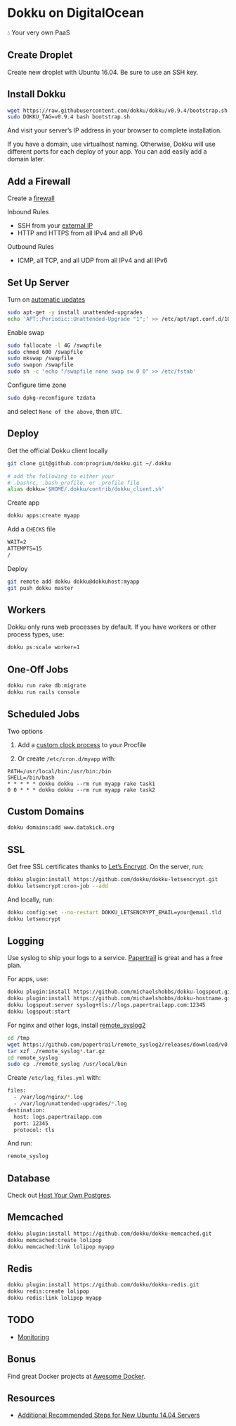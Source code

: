 # Dokku on DigitalOcean

:droplet: Your very own PaaS

## Create Droplet

Create new droplet with Ubuntu 16.04. Be sure to use an SSH key.

## Install Dokku

```sh
wget https://raw.githubusercontent.com/dokku/dokku/v0.9.4/bootstrap.sh
sudo DOKKU_TAG=v0.9.4 bash bootstrap.sh
```

And visit your server’s IP address in your browser to complete installation.

If you have a domain, use virtualhost naming. Otherwise, Dokku will use different ports for each deploy of your app. You can add easily add a domain later.

## Add a Firewall

Create a [firewall](https://cloud.digitalocean.com/networking/firewalls)

Inbound Rules

- SSH from your [external IP](https://www.google.com/search?q=external+ip)
- HTTP and HTTPS from all IPv4 and all IPv6

Outbound Rules

- ICMP, all TCP, and all UDP from all IPv4 and all IPv6

## Set Up Server

Turn on [automatic updates](https://help.ubuntu.com/16.04/serverguide/automatic-updates.html)

```sh
sudo apt-get -y install unattended-upgrades
echo 'APT::Periodic::Unattended-Upgrade "1";' >> /etc/apt/apt.conf.d/10periodic
```

Enable swap

```sh
sudo fallocate -l 4G /swapfile
sudo chmod 600 /swapfile
sudo mkswap /swapfile
sudo swapon /swapfile
sudo sh -c 'echo "/swapfile none swap sw 0 0" >> /etc/fstab'
```

Configure time zone

```sh
sudo dpkg-reconfigure tzdata
```

and select `None of the above`, then `UTC`.

## Deploy

Get the official Dokku client locally

```sh
git clone git@github.com:progrium/dokku.git ~/.dokku

# add the following to either your
# .bashrc, .bash_profile, or .profile file
alias dokku='$HOME/.dokku/contrib/dokku_client.sh'
```

Create app

```sh
dokku apps:create myapp
```

Add a `CHECKS` file

```txt
WAIT=2
ATTEMPTS=15
/
```

Deploy

```sh
git remote add dokku dokku@dokkuhost:myapp
git push dokku master
```

## Workers

Dokku only runs web processes by default. If you have workers or other process types, use:

```sh
dokku ps:scale worker=1
```

## One-Off Jobs

```sh
dokku run rake db:migrate
dokku run rails console
```

## Scheduled Jobs

Two options

1. Add a [custom clock process](https://devcenter.heroku.com/articles/scheduled-jobs-custom-clock-processes) to your Procfile

2. Or create `/etc/cron.d/myapp` with:

  ```
  PATH=/usr/local/bin:/usr/bin:/bin
  SHELL=/bin/bash
  * * * * * dokku dokku --rm run myapp rake task1
  0 0 * * * dokku dokku --rm run myapp rake task2
  ```

## Custom Domains

```sh
dokku domains:add www.datakick.org
```

## SSL

Get free SSL certificates thanks to [Let’s Encrypt](https://letsencrypt.org/). On the server, run:

```sh
dokku plugin:install https://github.com/dokku/dokku-letsencrypt.git
dokku letsencrypt:cron-job --add
```

And locally, run:

```sh
dokku config:set --no-restart DOKKU_LETSENCRYPT_EMAIL=your@email.tld
dokku letsencrypt
```

## Logging

Use syslog to ship your logs to a service. [Papertrail](https://papertrailapp.com) is great and has a free plan.

For apps, use:

```sh
dokku plugin:install https://github.com/michaelshobbs/dokku-logspout.git
dokku plugin:install https://github.com/michaelshobbs/dokku-hostname.git
dokku logspout:server syslog+tls://logs.papertrailapp.com:12345
dokku logspout:start
```

For nginx and other logs, install [remote_syslog2](https://github.com/papertrail/remote_syslog2)

```sh
cd /tmp
wget https://github.com/papertrail/remote_syslog2/releases/download/v0.18/remote_syslog_linux_amd64.tar.gz
tar xzf ./remote_syslog*.tar.gz
cd remote_syslog
sudo cp ./remote_syslog /usr/local/bin
```

Create `/etc/log_files.yml` with:

```sh
files:
  - /var/log/nginx/*.log
  - /var/log/unattended-upgrades/*.log
destination:
  host: logs.papertrailapp.com
  port: 12345
  protocol: tls
```

And run:

```sh
remote_syslog
```

## Database

Check out [Host Your Own Postgres](Host-Your-Own-Postgres.md).

## Memcached

```sh
dokku plugin:install https://github.com/dokku/dokku-memcached.git
dokku memcached:create lolipop
dokku memcached:link lolipop myapp
```

## Redis

```sh
dokku plugin:install https://github.com/dokku/dokku-redis.git
dokku redis:create lolipop
dokku redis:link lolipop myapp
```

## TODO

- [Monitoring](https://www.brianchristner.io/how-to-setup-docker-monitoring/)

## Bonus

Find great Docker projects at [Awesome Docker](https://github.com/veggiemonk/awesome-docker).

## Resources

- [Additional Recommended Steps for New Ubuntu 14.04 Servers](https://www.digitalocean.com/community/tutorials/additional-recommended-steps-for-new-ubuntu-14-04-servers)
